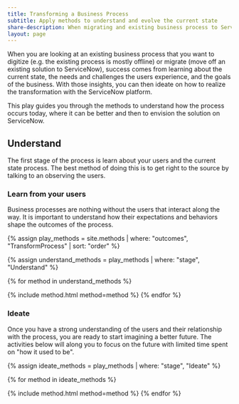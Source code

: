```yaml
---
title: Transforming a Business Process
subtitle: Apply methods to understand and evolve the current state
share-description: When migrating and existing business process to ServiceNow you can follow this play to drive understanding of the current state, ideate how to best leverage the platform to improve the efficiency and usability of the process and validate that the solution will resonate with users and stakeholders.
layout: page
---
```

When you are looking at an existing business process that you want to digitize (e.g. the existing process is mostly offline) or migrate (move off an existing solution to ServiceNow), success comes from learning about the current state, the needs and challenges the users experience, and the goals of the business. With those insights, you can then ideate on how to realize the transformation with the ServiceNow platform.

This play guides you through the methods to understand how the process occurs today, where it can be better and then to envision the solution on ServiceNow.


## Understand
The first stage of the process is learn about your users and the current state process. The best method of doing this is to get right to the source by talking to an observing the users.

### Learn from your users
Business processes are nothing without the users that interact along the way. It is important to understand how their expectations and behaviors shape the outcomes of the process.
<div class="method-group">
{% assign play_methods = site.methods | where: "outcomes", "TransformProcess" | sort: "order" %}

{% assign understand_methods = play_methods | where: "stage", "Understand" %}

{% for method in understand_methods %}

{% include method.html  method=method %}
{% endfor %}
</div>

### Ideate
Once you have a strong understanding of the users and their relationship with the process, you are ready to start imagining a better future. The activities below will along you to focus on the future with limited time spent on "how it used to be".
<div class="method-group">
{% assign ideate_methods = play_methods | where: "stage", "Ideate" %}

{% for method in ideate_methods %}

{% include method.html method=method %}
{% endfor %}
</div>
